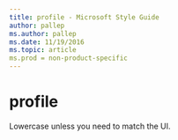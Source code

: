 ```yaml
---
title: profile - Microsoft Style Guide
author: pallep
ms.author: pallep
ms.date: 11/19/2016
ms.topic: article
ms.prod = non-product-specific
---
```


# profile

Lowercase unless you need to match the UI.
